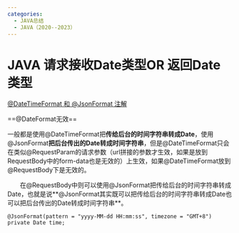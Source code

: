 ```yaml
---
categories:
  - JAVA总结
  - JAVA（2020--2023）
---
```

# JAVA 请求接收Date类型OR 返回Date类型

[@DateTimeFormat 和 @JsonFormat 注解](https://blog.csdn.net/zhou520yue520/article/details/81348926)



==@DateFormat无效==

一般都是使用@DateTimeFormat把**传给后台的时间字符串转成Date**，使用@JsonFormat**把后台传出的Date转成时间字符串**，但是@DateTimeFormat只会在类似@RequestParam的请求参数（url拼接的参数才生效，如果是放到RequestBody中的form-data也是无效的）上生效，如果@DateTimeFormat放到@RequestBody下是无效的。

　　在@RequestBody中则可以使用@JsonFormat把传给后台的时间字符串转成Date，也就是说**@JsonFormat其实既可以把传给后台的时间字符串转成Date也可以把后台传出的Date转成时间字符串**。

```
@JsonFormat(pattern = "yyyy-MM-dd HH:mm:ss", timezone = "GMT+8")
private Date time;
```